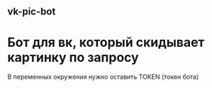 ## vk-pic-bot
# Бот для вк, который скидывает картинку по запросу


В переменных окружения нужно оставить TOKEN (токен бота)
